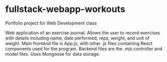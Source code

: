 # fullstack-webapp-workouts
Portfolio project for Web Development class

Web application of an exercise journal. Allows the user to record exercises with details including name,
date performed, reps, weight, and unit of weight. Main frontend file is App.js, with other .js files containing
React components used for the program. Backend files are the .mjs controller and model files.  Uses Mongoose for
data storage. 

